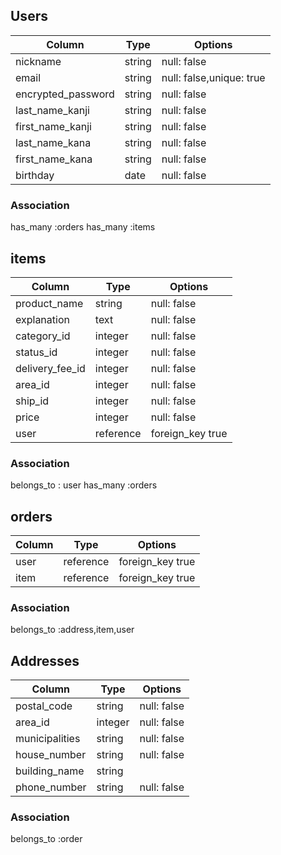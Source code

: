 ## Users 

|Column            |Type   |Options                 |
|------------------|-------|------------------------|
|nickname          |string |null: false             |
|email             |string |null: false,unique: true|
|encrypted_password|string |null: false             |
|last_name_kanji   |string |null: false             |
|first_name_kanji  |string |null: false             |
|last_name_kana    |string |null: false             |
|first_name_kana   |string |null: false             |
|birthday          |date   |null: false             |

### Association
has_many :orders
has_many :items


## items

|Column         |Type     |Options             |
|---------------|---------|--------------------|
|product_name   |string   |null: false         |
|explanation    |text     |null: false         |
|category_id    |integer  |null: false         |
|status_id      |integer  |null: false         |
|delivery_fee_id|integer  |null: false         |
|area_id        |integer  |null: false         |
|ship_id        |integer  |null: false         |
|price          |integer  |null: false         |
|user           |reference|foreign_key true |

### Association
belongs_to : user
has_many :orders

## orders

|Column |Type     |Options              |
|-------|---------|---------------------|
|user   |reference| foreign_key true |
|item   |reference| foreign_key true |

### Association
belongs_to :address,item,user


## Addresses

|Column        |Type     |Options         |
|--------------|---------|----------------|
|postal_code   |string   |null: false     |
|area_id       |integer  |null: false     |
|municipalities|string   |null: false     |
|house_number  |string   |null: false     |
|building_name |string   |                |
|phone_number  |string   |null: false     |


### Association
belongs_to :order
